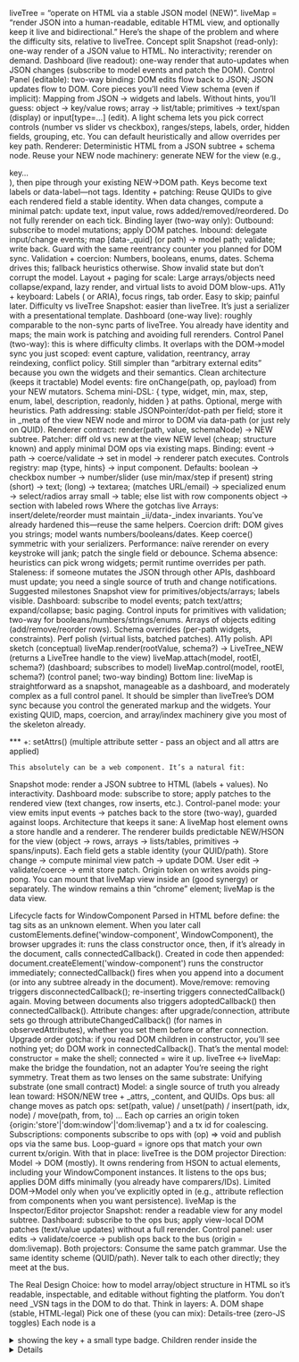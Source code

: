 liveTree = “operate on HTML via a stable JSON model (NEW)”.
liveMap = “render JSON into a human-readable, editable HTML view, and optionally keep it live and bidirectional.”
Here’s the shape of the problem and where the difficulty sits, relative to liveTree.
Concept split
Snapshot (read-only): one-way render of a JSON value to HTML. No interactivity; rerender on demand.
Dashboard (live readout): one-way render that auto-updates when JSON changes (subscribe to model events and patch the DOM).
Control Panel (editable): two-way binding: DOM edits flow back to JSON; JSON updates flow to DOM.
Core pieces you’ll need
View schema (even if implicit):
Mapping from JSON → widgets and labels. Without hints, you’ll guess:
object → key/value rows;
array → list/table;
primitives → text/span (display) or input[type=…] (edit).
A light schema lets you pick correct controls (number vs slider vs checkbox), ranges/steps, labels, order, hidden fields, grouping, etc. You can default heuristically and allow overrides per key path.
Renderer:
Deterministic HTML from a JSON subtree + schema node. Reuse your NEW node machinery: generate NEW for the view (e.g., <div class=row><span class=label>key</span><span class=value>…</span></div>), then pipe through your existing NEW→DOM path. Keys become text labels or data-label—not tags.
Identity + patching:
Reuse QUIDs to give each rendered field a stable identity. When data changes, compute a minimal patch: update text, input value, rows added/removed/reordered. Do not fully rerender on each tick.
Binding layer (two-way only):
Outbound: subscribe to model mutations; apply DOM patches.
Inbound: delegate input/change events; map [data-_quid] (or path) → model path; validate; write back. Guard with the same reentrancy counter you planned for DOM sync.
Validation + coercion:
Numbers, booleans, enums, dates. Schema drives this; fallback heuristics otherwise. Show invalid state but don’t corrupt the model.
Layout + paging for scale:
Large arrays/objects need collapse/expand, lazy render, and virtual lists to avoid DOM blow-ups.
A11y + keyboard:
Labels (<label for=…> or ARIA), focus rings, tab order. Easy to skip; painful later.
Difficulty vs liveTree
Snapshot: easier than liveTree. It’s just a serializer with a presentational template.
Dashboard (one-way live): roughly comparable to the non-sync parts of liveTree. You already have identity and maps; the main work is patching and avoiding full rerenders.
Control Panel (two-way): this is where difficulty climbs. It overlaps with the DOM→model sync you just scoped: event capture, validation, reentrancy, array reindexing, conflict policy. Still simpler than “arbitrary external edits” because you own the widgets and their semantics.
Clean architecture (keeps it tractable)
Model events: fire onChange(path, op, payload) from your NEW mutators.
Schema mini-DSL: { type, widget, min, max, step, enum, label, description, readonly, hidden } at paths. Optional, merge with heuristics.
Path addressing: stable JSONPointer/dot-path per field; store it in _meta of the view NEW node and mirror to DOM via data-path (or just rely on QUID).
Renderer contract: render(path, value, schemaNode) -> NEW subtree.
Patcher: diff old vs new at the view NEW level (cheap; structure known) and apply minimal DOM ops via existing maps.
Binding: event → path → coerce/validate → set in model → renderer patch executes.
Controls registry: map {type, hints} → input component. Defaults:
boolean → checkbox
number → number/slider (use min/max/step if present)
string (short) → text; (long) → textarea; (matches URL/email) → specialized
enum → select/radios
array<object> small → table; else list with row components
object → section with labeled rows
Where the gotchas live
Arrays: insert/delete/reorder must maintain _ii/data-_index invariants. You’ve already hardened this—reuse the same helpers.
Coercion drift: DOM gives you strings; model wants numbers/booleans/dates. Keep coerce() symmetric with your serializers.
Performance: naïve rerender on every keystroke will jank; patch the single field or debounce.
Schema absence: heuristics can pick wrong widgets; permit runtime overrides per path.
Staleness: if someone mutates the JSON through other APIs, dashboard must update; you need a single source of truth and change notifications.
Suggested milestones
Snapshot view for primitives/objects/arrays; labels visible.
Dashboard: subscribe to model events; patch text/attrs; expand/collapse; basic paging.
Control inputs for primitives with validation; two-way for booleans/numbers/strings/enums.
Arrays of objects editing (add/remove/reorder rows).
Schema overrides (per-path widgets, constraints).
Perf polish (virtual lists, batched patches).
A11y polish.
API sketch (conceptual)
liveMap.render(rootValue, schema?) -> LiveTree_NEW (returns a LiveTree handle to the view)
liveMap.attach(model, rootEl, schema?) (dashboard; subscribes to model)
liveMap.control(model, rootEl, schema?) (control panel; two-way binding)
Bottom line: liveMap is straightforward as a snapshot, manageable as a dashboard, and moderately complex as a full control panel. It should be simpler than liveTree’s DOM sync because you control the generated markup and the widgets. Your existing QUID, maps, coercion, and array/index machinery give you most of the skeleton already.

*** +: setAttrs() (multiple attribute setter - pass an object and all attrs are applied)

 
    This absolutely can be a web component. It’s a natural fit:
Snapshot mode: render a JSON subtree to HTML (labels + values). No interactivity.
Dashboard mode: subscribe to store; apply patches to the rendered view (text changes, row inserts, etc.).
Control-panel mode: your view emits input events → patches back to the store (two-way), guarded against loops.
Architecture that keeps it sane:
A liveMap host element owns a store handle and a renderer.
The renderer builds predictable NEW/HSON for the view (object → rows, arrays → lists/tables, primitives → spans/inputs).
Each field gets a stable identity (your QUID/path).
Store change → compute minimal view patch → update DOM.
User edit → validate/coerce → emit store patch.
Origin token on writes avoids ping-pong.
You can mount that liveMap view inside an <hson-window> (good synergy) or separately. The window remains a thin “chrome” element; liveMap is the data view.

Lifecycle facts for WindowComponent
Parsed in HTML before define: the tag sits as an unknown element. When you later call customElements.define('window-component', WindowComponent), the browser upgrades it:
runs the class constructor once,
then, if it’s already in the document, calls connectedCallback().
Created in code then appended: document.createElement('window-component') runs the constructor immediately; connectedCallback() fires when you append into a document (or into any subtree already in the document).
Move/remove: removing triggers disconnectedCallback(); re-inserting triggers connectedCallback() again. Moving between documents also triggers adoptedCallback() then connectedCallback().
Attribute changes: after upgrade/connection, attribute sets go through attributeChangedCallback() (for names in observedAttributes), whether you set them before or after connection.
Upgrade order gotcha: if you read DOM children in constructor, you’ll see nothing yet; do DOM work in connectedCallback().
That’s the mental model: constructor = make the shell; connected = wire it up.
liveTree ↔ liveMap: make the bridge the foundation, not an adapter
You’re seeing the right symmetry. Treat them as two lenses on the same substrate:
Unifying substrate (one small contract)
Model: a single source of truth you already lean toward: HSON/NEW tree + _attrs, _content, and QUIDs.
Ops bus: all change moves as patch ops:
set(path, value) / unset(path) / insert(path, idx, node) / move(path, from, to) …
Each op carries an origin token {origin:'store'|'dom:window'|'dom:livemap'} and a tx id for coalescing.
Subscriptions: components subscribe to ops with (op) => void and publish ops via the same bus. Loop-guard = ignore ops that match your own current tx/origin.
With that in place:
liveTree is the DOM projector
Direction: Model → DOM (mostly).
It owns rendering from HSON to actual elements, including your WindowComponent instances.
It listens to the ops bus; applies DOM diffs minimally (you already have comparers/IDs).
Limited DOM→Model only when you’ve explicitly opted in (e.g., attribute reflection from components when you want persistence).
liveMap is the Inspector/Editor projector
Snapshot: render a readable view for any model subtree.
Dashboard: subscribe to the ops bus; apply view-local DOM patches (text/value updates) without a full rerender.
Control panel: user edits → validate/coerce → publish ops back to the bus (origin = dom:livemap).
Both projectors:
Consume the same patch grammar.
Use the same identity scheme (QUID/path).
Never talk to each other directly; they meet at the bus.


The Real Design Choice: how to model array/object structure in HTML so it’s readable, inspectable, and editable without fighting the platform. You don’t need _VSN tags in the DOM to do that. Think in layers:
A. DOM shape (stable, HTML-legal)
Pick one of these (you can mix):
Details-tree (zero-JS toggles)
Each node is a <details> with a <summary> showing the key + a small type badge.
Children render inside the <details>.
Arrays: index badges; Objects: key labels; Primitives: inline value.
Pros: built-in toggle, good baseline a11y; minimal code.
Cons: limited keyboard control unless you add it; styling quirks.
ARIA tree (custom but precise)
Container with role="tree", items with role="treeitem", groups with role="group", aria-expanded on expandable nodes.
Pros: full keyboard, screen reader parity.
Cons: you own the interactions.
List/definition hybrids (semantic-ish)
Objects as <dl> pairs (<dt> key / <dd> value).
Arrays as <ol>/<ul>; nested content sits inside the <li>.
Pros: simple, printable, CSS-friendly.
Cons: expand/collapse is extra work; not a true “tree.”
Whatever you choose, use HTML-legal wrappers, e.g. h-obj, h-arr, h-ii if you like custom tags—or just native tags with attributes. Avoid _obj in the browser DOM.
B. Node metadata (carry your VSN without illegal tags)
Set data-vsn="_obj" | "_arr" | "_ii" | "_str" | "_val".
Also set a stable path: data-path="/ingredients/_arr[3]/name".
Optionally: data-key, data-index, data-type, data-size to avoid recomputing.
This gives you selectors like [data-vsn="_arr"] and robust hit-testing for edits.
C. Rendering invariants (so LiveMap stays sane)
1 DOM node per logical node. Children live in a dedicated container (e.g., [data-slot="children"]), so you can replace a subtree in one step.
Stable ordering: keep object keys in either source order (if you track it) or a deterministic order (alpha). Pick and never change per view.
Path format: dot for simple keys, bracket for arrays and weird keys (/foo.bar becomes ['foo.bar']). Keep an escaping rule; don’t wing it.
Large data:
Collapse by default beyond N children; show a count badge.
Lazy-render children on first expand.
Virtualize long arrays (render a window) if you might show 1k+ items.
D. Interaction model (baseline, then grow)
Expand/collapse: <details> gives you this for free; ARIA tree needs keyboard (Arrow, Home/End, Enter/Space) and aria-expanded.
Hover/selection: add a lightweight selection class; show the path in a status bar.
Inline editing (optional): primitives become editable spans; commit on blur/Enter; write back via your Result/ErrReport pipeline.
Context actions: copy value, copy path, add/remove key/element; keep these on a small icon to avoid clutter.
E. Styling (readability first)
Monospace for values; subtle color for types ("str", 123, true, null).
Tiny badges: [obj] {12}, [arr] {35}. Keep them non-interactive.
Truncation with safe expansion: clipped long strings show an ellipsis + “more.”
Use a thin baseline sheet: e.g., h-obj, h-arr { display:block }, paddings for nesting, focus rings for keyboard nav.
F. Performance + updates
Diff by path: when data changes, reconcile using data-path keys to target minimal DOM operations.
Avoid innerHTML: always set textContent for string values to escape safely.
IntersectionObserver for offscreen subtrees if you have deep trees plus heavy formatting.
G. Edge cases you’ll hit
Key order isn’t guaranteed in vanilla JSON; decide and stick to a policy (track order on ingest if you care).
Special values: NaN, Infinity, undefined aren’t JSON—decide how to display them if they can appear in your pipeline.
BigInt / Dates: display hints (e.g., 123n, 2025-10-26T12:00Z) but keep raw under data-raw.
Very long strings / binary: summarize with length and MIME-ish hint if known.
XSS: never inject untrusted strings as HTML. Always text.
H. Mapping from your _VSN model
Keep your internal nodes as _obj/_arr/_ii/_str/_val. At render time:
Rename for DOM (_obj → h-obj) or use a single native wrapper with data-vsn.
Round-trip fidelity lives in your data model, not the DOM. The DOM is a view.
I. Minimal viable plan for LiveMap
Choose Details-tree for v1.
Emit HTML-legal wrappers with data-vsn + data-path.
Baseline CSS for nesting, badges, and monospace values.
Lazy-render children on expand; cap array previews at, say, 50.
Provide copy-path / copy-value; selection and hover highlight.
Later, upgrade to ARIA tree if you want richer keyboard control.
This gives you a clean, sturdy inspector that presents objects structurally in HTML, avoids illegal tag names, and slots neatly into your existing HSON/live systems without a big rewrite.


